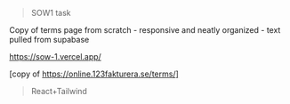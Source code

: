 >SOW1 task

 Copy of terms page from scratch - responsive and neatly organized - text pulled from supabase

https://sow-1.vercel.app/

[copy of https://online.123fakturera.se/terms/]

>React+Tailwind


